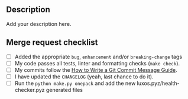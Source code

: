 ## Description

Add your description here.

## Merge request checklist

- [ ] Added the appropriate `bug`, `enhancement` and/or `breaking-change` tags
- [ ] My code passes all tests, linter and formatting checks (`make check`).
- [ ] My commits follow the [How to Write a Git Commit Message Guide](https://chris.beams.io/posts/git-commit/).
- [ ] I have updated the `CHANGELOG` (yeah, last chance to do it).
- [ ] Run the `python make.py onepack` and add the new luxos.pyz/health-checker.pyz 
     generated files
